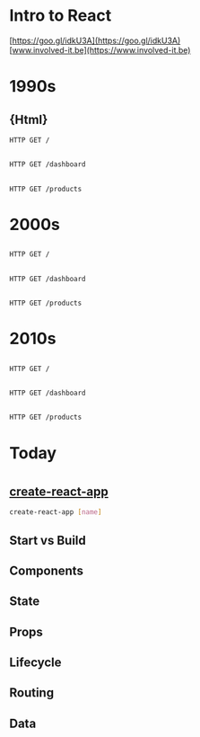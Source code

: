 # Intro to React

[https://goo.gl/idkU3A](https://goo.gl/idkU3A)  
[www.involved-it.be](https://www.involved-it.be)



# 1990s  
## {Html}


```http
HTTP GET /
```
## <i class="fa fa-file"></i> <i class="fa fa-arrow-left"></i> <i class="fa fa-server"></i>


```http
HTTP GET /dashboard
```
## <i class="fa fa-file"></i> <i class="fa fa-arrow-left"></i> <i class="fa fa-server"></i>


```http
HTTP GET /products
```
## <i class="fa fa-file"></i> <i class="fa fa-arrow-left"></i> <i class="fa fa-server"></i>



# 2000s  
## <i class="devicon-php-plain"></i>


```http
HTTP GET /
```
## <i class="fa fa-file"></i> <i class="fa fa-arrow-left"></i> <i class="fa fa-cog"></i> <i class="fa fa-arrow-left"></i> <i class="fa fa-server"></i>


```http
HTTP GET /dashboard
```
## <i class="fa fa-file"></i> <i class="fa fa-arrow-left"></i> <i class="fa fa-cog"></i> <i class="fa fa-arrow-left"></i> <i class="fa fa-server"></i>


```http
HTTP GET /products
```
## <i class="fa fa-file"></i> <i class="fa fa-arrow-left"></i> <i class="fa fa-cog"></i> <i class="fa fa-arrow-left"></i> <i class="fa fa-server"></i>



# 2010s  
## <i class="devicon-javascript-plain"></i>


```http
HTTP GET /
```
## <i class="fa fa-file"></i> <i class="fa fa-arrow-left"></i> <i class="fa fa-server"></i>


```http
HTTP GET /dashboard
```
## <i class="fa fa-table"></i> <i class="fa fa-arrow-left"></i> <i class="fa fa-cog"></i> <i class="fa fa-arrow-left"></i> <i class="fa fa-server"></i>


```http
HTTP GET /products
```
## <i class="fa fa-table"></i> <i class="fa fa-arrow-left"></i> <i class="fa fa-cog"></i> <i class="fa fa-arrow-left"></i> <i class="fa fa-server"></i>



# <i class="fa fa-calendar-o"></i> Today
## <i class="devicon-angularjs-plain"></i><i class="devicon-react-original"></i><i class="devicon-backbonejs-plain"></i><i class="devicon-vuejs-plain"></i>



# <i class="devicon-react-original" style="font-size:5em;"></i>


## [create-react-app](https://github.com/facebookincubator/create-react-app)
```bash
create-react-app [name]
```


## Start vs Build


## Components


## State


## Props


## Lifecycle


## Routing


## Data



# <i class="fa fa-comments-o" style="font-size:5em;"></i>